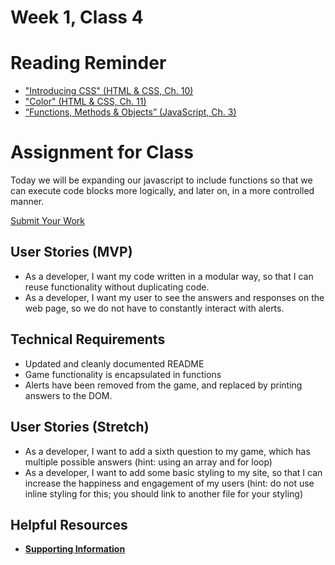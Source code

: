 # Week 1, Class 4

# Reading Reminder
* ["Introducing CSS" (HTML & CSS, Ch. 10)](https://canvas.instructure.com/courses/1123006/modules/items/11666834)
* ["Color" (HTML & CSS, Ch. 11)](https://canvas.instructure.com/courses/1123006/modules/items/11666835)
* [“Functions, Methods & Objects” (JavaScript, Ch. 3)](https://canvas.instructure.com/courses/1123006/modules/items/11666836)

# Assignment for Class
Today we will be expanding our javascript to include functions so that we can execute code blocks more logically, and later on, in a more controlled manner.

[Submit Your Work](https://canvas.instructure.com/courses/1123006/modules/items/11666837)

## User Stories (MVP)
 - As a developer, I want my code written in a modular way, so that I can reuse functionality without duplicating code.
 - As a developer, I want my user to see the answers and responses on the web page, so we do not have to constantly interact with alerts.

## Technical Requirements
 - Updated and cleanly documented README
 - Game functionality is encapsulated in functions
 - Alerts have been removed from the game, and replaced by printing answers to the DOM.

## User Stories (Stretch)
- As a developer, I want to add a sixth question to my game, which has multiple possible answers (hint: using an array and for loop)
- As a developer, I want to add some basic styling to my site, so that I can increase the happiness and engagement of my users (hint: do not use inline styling for this; you should link to another file for your styling)

## Helpful Resources
- [**Supporting Information**](support.md)

